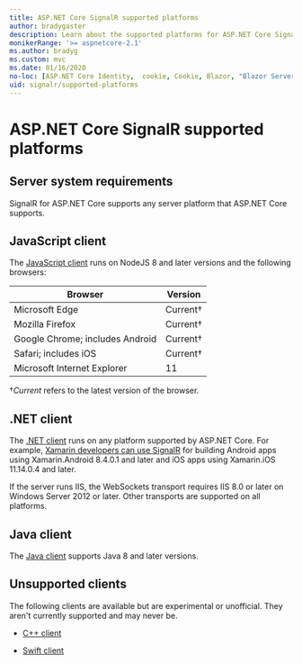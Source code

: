 ```yaml
---
title: ASP.NET Core SignalR supported platforms
author: bradygaster
description: Learn about the supported platforms for ASP.NET Core SignalR.
monikerRange: '>= aspnetcore-2.1'
ms.author: bradyg
ms.custom: mvc
ms.date: 01/16/2020
no-loc: [ASP.NET Core Identity,  cookie, Cookie, Blazor, "Blazor Server", "Blazor WebAssembly", "Identity", "Let's Encrypt", Razor, SignalR]
uid: signalr/supported-platforms
---
```

# ASP.NET Core SignalR supported platforms

## Server system requirements

SignalR for ASP.NET Core supports any server platform that ASP.NET Core supports.

## JavaScript client

The [JavaScript client](xref:signalr/javascript-client) runs on NodeJS 8 and later versions and the following browsers:

| Browser                         | Version         |
| ------------------------------- | --------------- |
| Microsoft Edge                  | Current&dagger; |
| Mozilla Firefox                 | Current&dagger; |
| Google Chrome; includes Android | Current&dagger; |
| Safari; includes iOS            | Current&dagger; |
| Microsoft Internet Explorer     | 11              |

&dagger;*Current* refers to the latest version of the browser.

## .NET client

The [.NET client](xref:signalr/dotnet-client) runs on any platform supported by ASP.NET Core. For example, [Xamarin developers can use SignalR](https://github.com/aspnet/Announcements/issues/305) for building Android apps using Xamarin.Android 8.4.0.1 and later and iOS apps using Xamarin.iOS 11.14.0.4 and later.

If the server runs IIS, the WebSockets transport requires IIS 8.0 or later on Windows Server 2012 or later. Other transports are supported on all platforms.

## Java client

The [Java client](xref:signalr/java-client) supports Java 8 and later versions.

## Unsupported clients

The following clients are available but are experimental or unofficial. They aren't currently supported and may never be.

* [C++ client](https://github.com/aspnet/SignalR-Client-Cpp)

* [Swift client](https://github.com/moozzyk/SignalR-Client-Swift)
